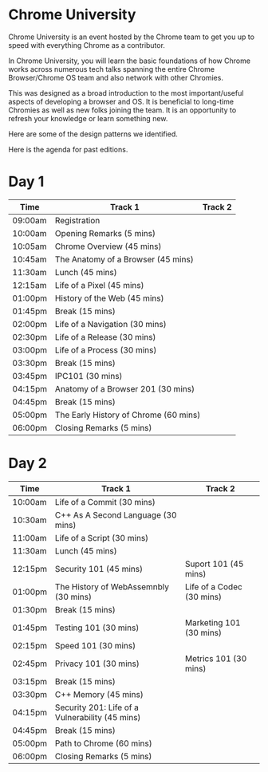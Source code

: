 # Chrome University

Chrome University is an event hosted by the Chrome team to get you up to speed with everything Chrome as a contributor. 

In Chrome University, you will learn the basic foundations of how Chrome works across numerous tech talks spanning the entire Chrome Browser/Chrome OS team and also network with other Chromies. 

This was designed as a broad introduction to the most important/useful aspects of developing a browser and OS. It is beneficial to long-time Chromies as well as new folks joining the team. It is an opportunity to refresh your knowledge or learn something new.

Here are some of the design patterns we identified.

Here is the agenda for past editions.

# Day 1

<table>
    <thead>
        <tr>
            <th>Time</th>
            <th>Track 1</th>
            <th>Track 2</th>
        </tr>
    </thead>
    <tbody>
        <tr>
            <td>09:00am</td>
            <td colspan=2>Registration</td>
        </tr>
        <tr>
            <td>10:00am</td>
            <td colspan=2>Opening Remarks (5 mins)</td>
        </tr>
        <tr>
            <td>10:05am</td>
            <td colspan=2>Chrome Overview (45 mins)</td>
        </tr>
        <tr>
            <td>10:45am</td>
            <td>The Anatomy of a Browser (45 mins)</td>
            <td></td>
        </tr>
        <tr>
            <td>11:30am</td>
            <td colspan=2>Lunch (45 mins)</td>
        </tr>
        <tr>
            <td>12:15am</td>
            <td>Life of a Pixel (45 mins)</td>
            <td></td>
        </tr>
        <tr>
            <td>01:00pm</td>
            <td>History of the Web (45 mins)</td>
            <td></td>
        </tr>
        <tr>
            <td>01:45pm</td>
            <td colspan=2>Break (15 mins)</td>
        </tr>
        <tr>
            <td>02:00pm</td>
            <td>Life of a Navigation (30 mins)</td>
            <td></td>
        </tr>
        <tr>
            <td>02:30pm</td>
            <td>Life of a Release (30 mins)</td>
            <td></td>
        </tr>
        <tr>
            <td>03:00pm</td>
            <td>Life of a Process (30 mins)</td>
            <td></td>
        </tr>
        <tr>
            <td>03:30pm</td>
            <td colspan=2>Break (15 mins)</td>
        </tr>
        <tr>
            <td>03:45pm</td>
            <td>IPC101 (30 mins)</td>
            <td></td>
        </tr>
        <tr>
            <td>04:15pm</td>
            <td>Anatomy of a Browser 201 (30 mins)</td>
            <td></td>
        </tr>
        <tr>
            <td>04:45pm</td>
            <td colspan=2>Break (15 mins)</td>
        </tr>
        <tr>
            <td>05:00pm</td>
            <td colspan=2>The Early History of Chrome (60 mins)</td>
        </tr>
        <tr>
            <td>06:00pm</td>
            <td colspan=2>Closing Remarks (5 mins)</td>
        </tr>
    </tbody>
</table>

# Day 2

<table>
    <thead>
        <tr>
            <th>Time</th>
            <th>Track 1</th>
            <th>Track 2</th>
        </tr>
    </thead>
    <tbody>
        <tr>
            <td>10:00am</td>
            <td>Life of a Commit (30 mins)</td>
            <td></td>
        </tr>
        <tr>
            <td>10:30am</td>
            <td>C++ As A Second Language (30 mins)</td>
            <td></td>
        </tr>
        <tr>
            <td>11:00am</td>
            <td>Life of a Script (30 mins)</td>
            <td></td>
        </tr>
        <tr>
            <td>11:30am</td>
            <td colspan=2>Lunch (45 mins)</td>
        </tr>
        <tr>
            <td>12:15pm</td>
            <td>Security 101 (45 mins)</td>
            <td>Suport 101 (45 mins)</td>
        </tr>
        <tr>
            <td>01:00pm</td>
            <td>The History of WebAssemnbly (30 mins)</td>
            <td>Life of a Codec (30 mins)</td>
        </tr>
        <tr>
            <td>01:30pm</td>
            <td colspan=2>Break (15 mins)</td>
        </tr>
        <tr>
            <td>01:45pm</td>
            <td>Testing 101 (30 mins)</td>
            <td>Marketing 101 (30 mins)</td>
        </tr>
        <tr>
            <td>02:15pm</td>
            <td>Speed 101 (30 mins)</td>
            <td></td>
        </tr>
        <tr>
            <td>02:45pm</td>
            <td>Privacy 101 (30 mins)</td>
            <td>Metrics 101 (30 mins)</td>
        </tr>
        <tr>
            <td>03:15pm</td>
            <td colspan=2>Break (15 mins)</td>
        </tr>
        <tr>
            <td>03:30pm</td>
            <td>C++ Memory (45 mins)</td>
            <td></td>
        </tr>
        <tr>
            <td>04:15pm</td>
            <td>Security 201: Life of a Vulnerability (45 mins)</td>
            <td></td>
        </tr>
        <tr>
            <td>04:45pm</td>
            <td colspan=2>Break (15 mins)</td>
        </tr>
        <tr>
            <td>05:00pm</td>
            <td colspan=2>Path to Chrome (60 mins)</td>
        </tr>
        <tr>
            <td>06:00pm</td>
            <td colspan=2>Closing Remarks (5 mins)</td>
        </tr>
    </tbody>
</table>

